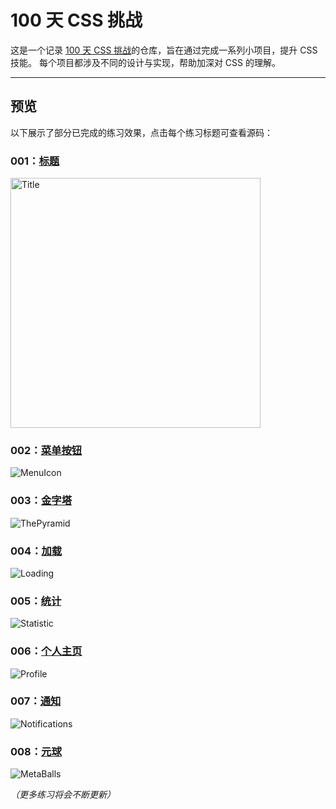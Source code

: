 # 100 天 CSS 挑战
这是一个记录 [100 天 CSS 挑战](https://100dayscss.com/)的仓库，旨在通过完成一系列小项目，提升 CSS 技能。 每个项目都涉及不同的设计与实现，帮助加深对 CSS 的理解。

---

## 预览 

以下展示了部分已完成的练习效果，点击每个练习标题可查看源码：

### 001：[标题](./001-title/)
<img src="./preview/001_title.png" alt="Title" width="400" height="400">

### 002：[菜单按钮](./002-menu-icon/)
![MenuIcon](./preview/002_menu_icon.gif)

### 003：[金字塔](./003-the-pyramid/)
![ThePyramid](./preview/003_the_pyramid.gif)

### 004：[加载](./004-loading/)
![Loading](./preview/004_loading.gif)

### 005：[统计](./005-statistic/)
![Statistic](./preview/005_statistic.gif)

### 006：[个人主页](./006-profile/)
![Profile](./preview/006_profile.gif)

### 007：[通知](./007-notifications/)
![Notifications](./preview/007_notifications.gif)

### 008：[元球](./008-metaballs/)
![MetaBalls](./preview/008_metaballs.gif)

_（更多练习将会不断更新）_

